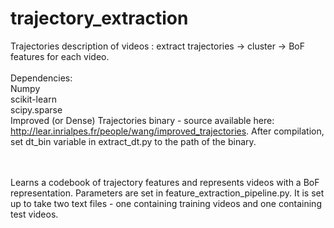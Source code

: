 # trajectory_extraction
Trajectories description of videos : extract trajectories -> cluster -> BoF features for each video.
<br><br>
Dependencies:<br>
Numpy<br>
scikit-learn<br>
scipy.sparse<br>
Improved (or Dense) Trajectories binary - source available here: http://lear.inrialpes.fr/people/wang/improved_trajectories.
After compilation, set dt_bin variable in extract_dt.py to the path of the binary.

<br>
<br>
Learns a codebook of trajectory features and represents videos with a BoF representation. Parameters are set in
feature_extraction_pipeline.py. It is set up to take two text files - one containing training videos and one
containing test videos.
